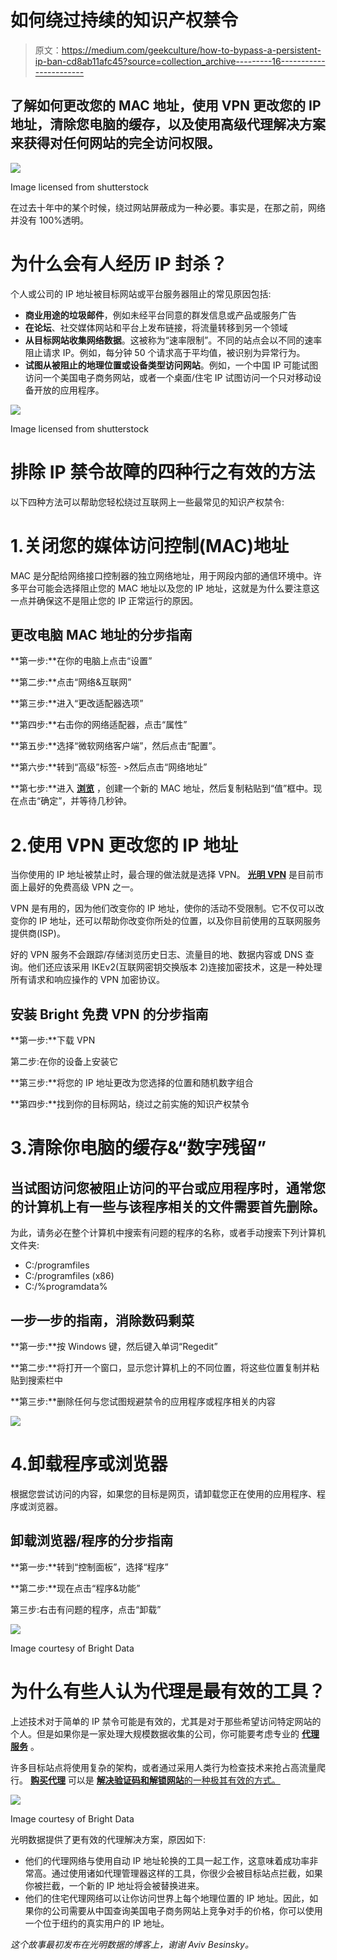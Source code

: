 # 如何绕过持续的知识产权禁令

> 原文：<https://medium.com/geekculture/how-to-bypass-a-persistent-ip-ban-cd8ab11afc45?source=collection_archive---------16----------------------->

## 了解如何更改您的 MAC 地址，使用 VPN 更改您的 IP 地址，清除您电脑的缓存，以及使用高级代理解决方案来获得对任何网站的完全访问权限。

![](img/daaac5078cfbb6399ef89d2238db11e5.png)

Image licensed from shutterstock

在过去十年中的某个时候，绕过网站屏蔽成为一种必要。事实是，在那之前，网络并没有 100%透明。

# 为什么会有人经历 IP 封杀？

个人或公司的 IP 地址被目标网站或平台服务器阻止的常见原因包括:

*   **商业用途的垃圾邮件**，例如未经平台同意的群发信息或产品或服务广告
*   **在论坛**、社交媒体网站和平台上发布链接，将流量转移到另一个领域
*   **从目标网站收集网络数据**。这被称为“速率限制”。不同的站点会以不同的速率阻止请求 IP。例如，每分钟 50 个请求高于平均值，被识别为异常行为。
*   **试图从被阻止的地理位置或设备类型访问网站**。例如，一个中国 IP 可能试图访问一个美国电子商务网站，或者一个桌面/住宅 IP 试图访问一个只对移动设备开放的应用程序。

![](img/fceb04ef9c6b26a64f4eae75b621b4e0.png)

Image licensed from shutterstock

# 排除 IP 禁令故障的四种行之有效的方法

以下四种方法可以帮助您轻松绕过互联网上一些最常见的知识产权禁令:

# 1.关闭您的媒体访问控制(MAC)地址

MAC 是分配给网络接口控制器的独立网络地址，用于网段内部的通信环境中。许多平台可能会选择阻止您的 MAC 地址以及您的 IP 地址，这就是为什么要注意这一点并确保这不是阻止您的 IP 正常运行的原因。

## 更改电脑 MAC 地址的分步指南

**第一步:**在你的电脑上点击“设置”

**第二步:**点击“网络&互联网”

**第三步:**进入“更改适配器选项”

**第四步:**右击你的网络适配器，点击“属性”

**第五步:**选择“微软网络客户端”，然后点击“配置”。

**第六步:**转到“高级”标签- >然后点击“网络地址”

**第七步:**进入 [**浏览**](https://www.browserling.com/tools/random-mac) ，创建一个新的 MAC 地址，然后复制粘贴到“值”框中。现在点击“确定”，并等待几秒钟。

# 2.使用 VPN 更改您的 IP 地址

当你使用的 IP 地址被禁止时，最合理的做法就是选择 VPN。 [**光明 VPN**](https://brightvpn.com/) 是目前市面上最好的免费高级 VPN 之一。

VPN 是有用的，因为他们改变你的 IP 地址，使你的活动不受限制。它不仅可以改变你的 IP 地址，还可以帮助你改变你所处的位置，以及你目前使用的互联网服务提供商(ISP)。

好的 VPN 服务不会跟踪/存储浏览历史日志、流量目的地、数据内容或 DNS 查询。他们还应该采用 IKEv2(互联网密钥交换版本 2)连接加密技术，这是一种处理所有请求和响应操作的 VPN 加密协议。

## 安装 Bright 免费 VPN 的分步指南

**第一步:**下载 VPN

第二步:在你的设备上安装它

**第三步:**将您的 IP 地址更改为您选择的位置和随机数字组合

**第四步:**找到你的目标网站，绕过之前实施的知识产权禁令

# 3.清除你电脑的缓存&“数字残留”

## 当试图访问您被阻止访问的平台或应用程序时，通常您的计算机上有一些与该程序相关的文件需要首先删除。

为此，请务必在整个计算机中搜索有问题的程序的名称，或者手动搜索下列计算机文件夹:

*   C:/programfiles
*   C:/programfiles (x86)
*   C:/%programdata%

## 一步一步的指南，消除数码剩菜

**第一步:**按 Windows 键，然后键入单词“Regedit”

**第二步:**将打开一个窗口，显示您计算机上的不同位置，将这些位置复制并粘贴到搜索栏中

**第三步:**删除任何与您试图规避禁令的应用程序或程序相关的内容

![](img/bc6d758c2c9ca884fc84aadeaf51c142.png)

# 4.卸载程序或浏览器

根据您尝试访问的内容，如果您的目标是网页，请卸载您正在使用的应用程序、程序或浏览器。

## 卸载浏览器/程序的分步指南

**第一步:**转到“控制面板”，选择“程序”

**第二步:**现在点击“程序&功能”

第三步:右击有问题的程序，点击“卸载”

![](img/377dd10ed9fe66f4ec4b5d513de195b8.png)

Image courtesy of Bright Data

# 为什么有些人认为代理是最有效的工具？

上述技术对于简单的 IP 禁令可能是有效的，尤其是对于那些希望访问特定网站的个人。但是如果你是一家处理大规模数据收集的公司，你可能要考虑专业的 [**代理服务**](/geekculture/tldr-recap-of-proxyways-2022-proxy-service-market-report-a0f58fd1dc8e) 。

许多目标站点将使用复杂的架构，或者通过采用人类行为检查技术来抢占高流量爬行。 [**购买代理**](https://brightdata.com/pricing/proxy-network) 可以是 [**解决验证码和解锁网站**的一种极其有效的方式。](https://levelup.gitconnected.com/web-scraping-and-the-art-of-war-5-tools-that-will-help-your-bot-win-c2a3840d8b71)

![](img/7651150d300bf594acd017ee59d5d8de.png)

Image courtesy of Bright Data

光明数据提供了更有效的代理解决方案，原因如下:

*   他们的代理网络与使用自动 IP 地址轮换的工具一起工作，这意味着成功率非常高。通过使用诸如代理管理器这样的工具，你很少会被目标站点拦截，如果你被拦截，一个新的 IP 地址将会被替换进来。
*   他们的住宅代理网络可以让你访问世界上每个地理位置的 IP 地址。因此，如果你的公司需要从中国查询美国电子商务网站上竞争对手的价格，你可以使用一个位于纽约的真实用户的 IP 地址。

*这个故事最初发布在光明数据的博客上，谢谢 Aviv Besinsky。*